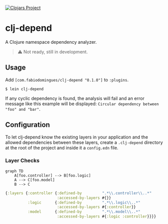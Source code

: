 [![Clojars Project](http://clojars.org/com.fabiodomingues/clj-depend/latest-version.svg)](http://clojars.org/com.fabiodomingues/clj-depend)

# clj-depend

A Clojure namespace dependency analyzer.

> ⚠️ Not ready, still in development.

## Usage

Add `[com.fabiodomingues/clj-depend "0.1.0"]` to `:plugins`.

```
$ lein clj-depend
```

If any cyclic dependency is found, the analysis will fail and an error message like this example will be displayed: `Circular dependency between "foo" and "bar"`.

## Configuration

To let clj-depend know the existing layers in your application and the allowed dependencies between these layers, create a `.clj-depend` directory at the root of the project and inside it a `config.edn` file.

### Layer Checks

```mermaid
graph TD
    A[foo.controller] --> B[foo.logic]
    A --> C[foo.model]
    B --> C
```

```clojure
{:layers {:controller {:defined-by         ".*\\.controller\\..*"
                       :accessed-by-layers #{}}
          :logic      {:defined-by         ".*\\.logic\\..*"
                       :accessed-by-layers #{:controller}}
          :model      {:defined-by         ".*\\.model\\..*"
                       :accessed-by-layers #{:logic :controller}}}}
```

